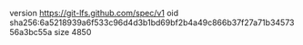 version https://git-lfs.github.com/spec/v1
oid sha256:6a5218939a6f533c96d4d3b1bd69bf2b4a49c866b37f27a71b3457356a3bc55a
size 4850
